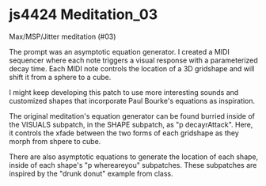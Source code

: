 js4424 Meditation_03
===========

Max/MSP/Jitter meditation (#03)

The prompt was an asymptotic equation generator. I created a MIDI sequencer where each note triggers a visual response with a parameterized decay time. Each MIDI note controls the location of a 3D gridshape and will shift it from a sphere to a cube.

I might keep developing this patch to use more interesting sounds and customized shapes that incorporate Paul Bourke's equations as inspiration.

The original meditation's equation generator can be found burried inside of the VISUALS subpatch, in the SHAPE subpatch, as "p decayrAttack". Here, it controls the xfade between the two forms of each gridshape as they morph from shpere to cube.

There are also asymptotic equations to generate the location of each shape, inside of each shape's "p whereareyou" subpatches. These subpatches are inspired by the "drunk donut" example from class.
